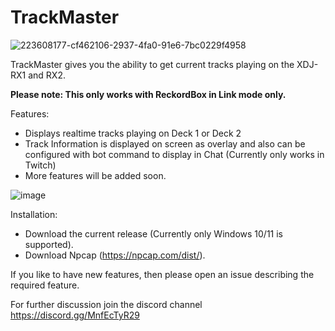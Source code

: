 # TrackMaster

![223608177-cf462106-2937-4fa0-91e6-7bc0229f4958](https://user-images.githubusercontent.com/710270/223614262-674afbd4-182a-410c-b975-4e51064401e6.png)

TrackMaster gives you the ability to get current tracks playing on the XDJ-RX1 and RX2. 

**Please note: This only works with ReckordBox in Link mode only.**

Features:
 - Displays realtime tracks playing on Deck 1 or Deck 2
 - Track Information is displayed on screen as overlay and also can be configured with bot command to display in Chat (Currently only works in Twitch)
 - More features will be added soon.
 
 ![image](https://user-images.githubusercontent.com/710270/223614075-5ad7017c-09f5-4201-a571-6ddb54530025.png)

Installation:
  - Download the current release (Currently only Windows 10/11 is supported).
  - Download Npcap (https://npcap.com/dist/). 

If you like to have new features, then please open an issue describing the required feature.

For further discussion join the discord channel https://discord.gg/MnfEcTyR29


